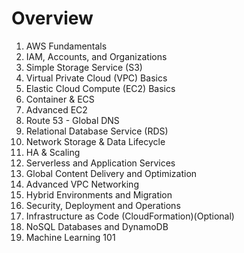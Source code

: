 # Overview

1. AWS Fundamentals
2. IAM, Accounts, and Organizations
3. Simple Storage Service (S3)
4. Virtual Private Cloud (VPC) Basics
5. Elastic Cloud Compute (EC2) Basics
6. Container & ECS
7. Advanced EC2
8. Route 53 - Global DNS
9. Relational Database Service (RDS)
10. Network Storage & Data Lifecycle
11. HA & Scaling
12. Serverless and Application Services
13. Global Content Delivery and Optimization
14. Advanced VPC Networking
15. Hybrid Environments and Migration
16. Security, Deployment and Operations
17. Infrastructure as Code (CloudFormation)(Optional)
18. NoSQL Databases and DynamoDB
19. Machine Learning 101

